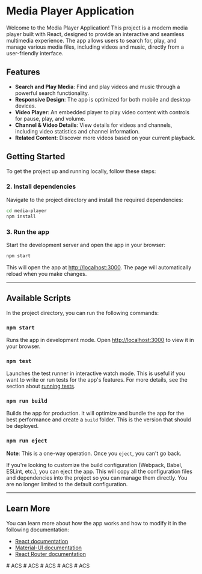 

# Media Player Application

Welcome to the Media Player Application! This project is a modern media player built with React, designed to provide an interactive and seamless multimedia experience. The app allows users to search for, play, and manage various media files, including videos and music, directly from a user-friendly interface.

## Features

- **Search and Play Media**: Find and play videos and music through a powerful search functionality.
- **Responsive Design**: The app is optimized for both mobile and desktop devices.
- **Video Player**: An embedded player to play video content with controls for pause, play, and volume.
- **Channel & Video Details**: View details for videos and channels, including video statistics and channel information.
- **Related Content**: Discover more videos based on your current playback.

## Getting Started

To get the project up and running locally, follow these steps:

### 2. Install dependencies

Navigate to the project directory and install the required dependencies:

```bash
cd media-player
npm install
```

### 3. Run the app

Start the development server and open the app in your browser:

```bash
npm start
```

This will open the app at [http://localhost:3000](http://localhost:3000). The page will automatically reload when you make changes.

---

## Available Scripts

In the project directory, you can run the following commands:

### `npm start`

Runs the app in development mode. Open [http://localhost:3000](http://localhost:3000) to view it in your browser.

### `npm test`

Launches the test runner in interactive watch mode. This is useful if you want to write or run tests for the app's features. For more details, see the section about [running tests](https://reactjs.org/docs/testing.html).

### `npm run build`

Builds the app for production. It will optimize and bundle the app for the best performance and create a `build` folder. This is the version that should be deployed.

### `npm run eject`

**Note**: This is a one-way operation. Once you `eject`, you can't go back.

If you're looking to customize the build configuration (Webpack, Babel, ESLint, etc.), you can eject the app. This will copy all the configuration files and dependencies into the project so you can manage them directly. You are no longer limited to the default configuration.

---

## Learn More

You can learn more about how the app works and how to modify it in the following documentation:

- [React documentation](https://reactjs.org/docs/getting-started.html)
- [Material-UI documentation](https://mui.com/getting-started/installation/)
- [React Router documentation](https://reactrouter.com/)



#   A C S  
 #   A C S  
 #   A C S  
 #   A C S  
 #   A C S  
 